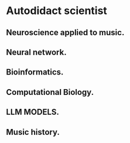 # Autodidact scientist
## Neuroscience applied to music.
## Neural network.
## Bioinformatics.
## Computational Biology.
## LLM MODELS.
## Music history.

